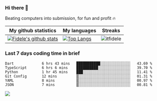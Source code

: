 ### Hi there 👋
<p>Beating computers into submission, for fun and profit 🔥</p>

|My github statistics|My languages|Streaks|
|-|-|-|
|[![Fidele's github stats](https://github-readme-stats.vercel.app/api?username=itfidele&count_private=true&show_icons=true&theme=dark&hide_title=true)](https://github.com/itfidele)|[![Top Langs](https://github-readme-stats.vercel.app/api/top-langs/?username=itfidele&show_icons=true&langs_count=10&theme=dark&layout=compact&hide_title=true)](https://github.com/itfidele)|![itfidele](https://github-readme-streak-stats.herokuapp.com/?user=itfidele&theme=dark)

### Last 7 days coding time in brief
<!--START_SECTION:waka-->

```text
Dart             6 hrs 43 mins   ███████████░░░░░░░░░░░░░░   43.69 %
TypeScript       6 hrs 6 mins    ██████████░░░░░░░░░░░░░░░   39.70 %
Python           1 hr 45 mins    ███░░░░░░░░░░░░░░░░░░░░░░   11.41 %
Git Config       12 mins         ▒░░░░░░░░░░░░░░░░░░░░░░░░   01.31 %
YAML             8 mins          ▒░░░░░░░░░░░░░░░░░░░░░░░░   00.97 %
JSON             7 mins          ▒░░░░░░░░░░░░░░░░░░░░░░░░   00.81 %
```

<!--END_SECTION:waka-->

![](https://komarev.com/ghpvc/?username=itfidele)
